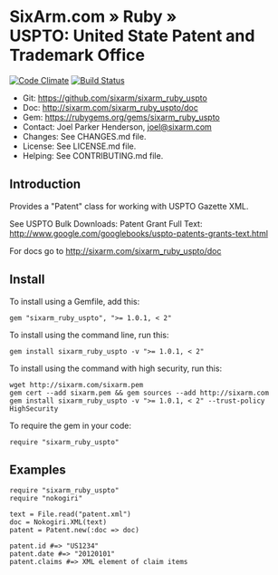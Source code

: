# SixArm.com » Ruby » <br> USPTO: United State Patent and Trademark Office

<!--HEADER-OPEN-->

[![Code Climate](https://codeclimate.com/github/SixArm/sixarm_ruby_uspto.png)](https://codeclimate.com/github/SixArm/sixarm_ruby_uspto)
[![Build Status](https://travis-ci.org/SixArm/sixarm_ruby_uspto.png)](https://travis-ci.org/SixArm/sixarm_ruby_uspto)

* Git: <https://github.com/sixarm/sixarm_ruby_uspto>
* Doc: <http://sixarm.com/sixarm_ruby_uspto/doc>
* Gem: <https://rubygems.org/gems/sixarm_ruby_uspto>
* Contact: Joel Parker Henderson, <joel@sixarm.com>
* Changes: See CHANGES.md file.
* License: See LICENSE.md file.
* Helping: See CONTRIBUTING.md file.

<!--HEADER-SHUT-->

## Introduction

Provides a "Patent" class for working with USPTO Gazette XML.

See USPTO Bulk Downloads: Patent Grant Full Text:<br>
http://www.google.com/googlebooks/uspto-patents-grants-text.html

For docs go to <http://sixarm.com/sixarm_ruby_uspto/doc>


<!--INSTALL-OPEN-->

## Install

To install using a Gemfile, add this:

    gem "sixarm_ruby_uspto", ">= 1.0.1, < 2"

To install using the command line, run this:

    gem install sixarm_ruby_uspto -v ">= 1.0.1, < 2"

To install using the command with high security, run this:

    wget http://sixarm.com/sixarm.pem
    gem cert --add sixarm.pem && gem sources --add http://sixarm.com
    gem install sixarm_ruby_uspto -v ">= 1.0.1, < 2" --trust-policy HighSecurity

To require the gem in your code:

    require "sixarm_ruby_uspto"

<!--INSTALL-SHUT-->


## Examples

    require "sixarm_ruby_uspto"
    require "nokogiri"

    text = File.read("patent.xml")
    doc = Nokogiri.XML(text)
    patent = Patent.new(:doc => doc)

    patent.id #=> "US1234"
    patent.date #=> "20120101"
    patent.claims #=> XML element of claim items

